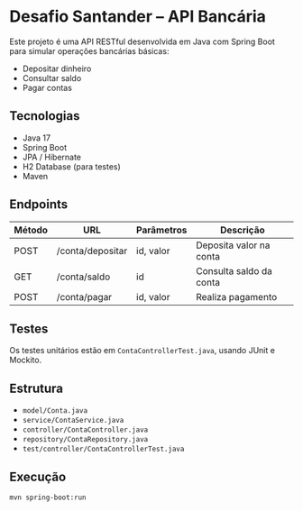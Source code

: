 # Desafio Santander – API Bancária

Este projeto é uma API RESTful desenvolvida em Java com Spring Boot para simular operações bancárias básicas:

-  Depositar dinheiro
-  Consultar saldo
-  Pagar contas

##  Tecnologias

- Java 17
- Spring Boot
- JPA / Hibernate
- H2 Database (para testes)
- Maven

##  Endpoints

| Método | URL               | Parâmetros           | Descrição                   |
|--------|-------------------|----------------------|-----------------------------|
| POST   | /conta/depositar  | id, valor            | Deposita valor na conta     |
| GET    | /conta/saldo      | id                   | Consulta saldo da conta     |
| POST   | /conta/pagar      | id, valor            | Realiza pagamento           |

##  Testes

Os testes unitários estão em `ContaControllerTest.java`, usando JUnit e Mockito.

##  Estrutura

- `model/Conta.java`
- `service/ContaService.java`
- `controller/ContaController.java`
- `repository/ContaRepository.java`
- `test/controller/ContaControllerTest.java`

##  Execução

```bash
mvn spring-boot:run
